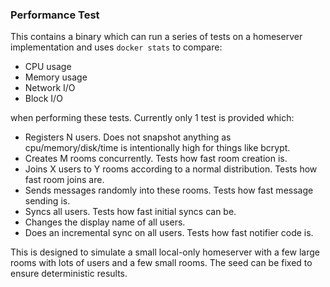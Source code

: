 ### Performance Test

This contains a binary which can run a series of tests on a homeserver implementation and uses `docker stats` to compare:
 - CPU usage
 - Memory usage
 - Network I/O
 - Block I/O

when performing these tests. Currently only 1 test is provided which:
 - Registers N users. Does not snapshot anything as cpu/memory/disk/time is intentionally high for things like bcrypt.
 - Creates M rooms concurrently. Tests how fast room creation is.
 - Joins X users to Y rooms according to a normal distribution. Tests how fast room joins are.
 - Sends messages randomly into these rooms. Tests how fast message sending is.
 - Syncs all users. Tests how fast initial syncs can be.
 - Changes the display name of all users.
 - Does an incremental sync on all users. Tests how fast notifier code is.

This is designed to simulate a small local-only homeserver with a few large rooms with lots of users and a few small rooms. The seed can be fixed
to ensure deterministic results.
